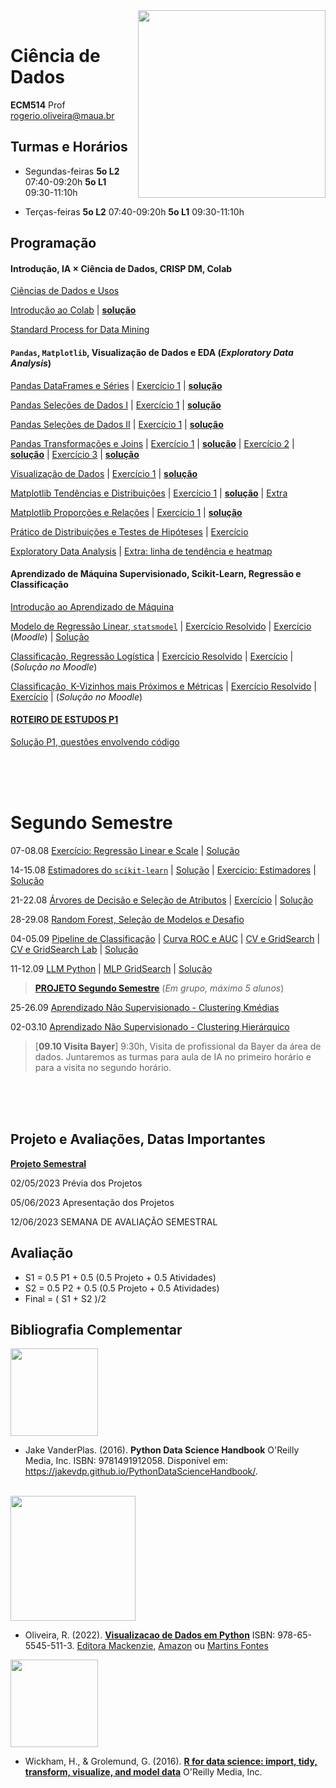 <img src="https://maua.br/images/selo-60-anos-maua.svg" width=300, align="right">
<br>

# Ciência de Dados
**ECM514** Prof rogerio.oliveira@maua.br

## Turmas e Horários

* Segundas-feiras **5o L2** 07:40-09:20h **5o L1** 09:30-11:10h

* Terças-feiras **5o L2** 07:40-09:20h **5o L1** 09:30-11:10h

## Programação

#### Introdução, IA $\times$ Ciência de Dados, CRISP DM, Colab

[Ciências de Dados e Usos](https://colab.research.google.com/github/Rogerio-mack/IMT_Ciencia_de_Dados/blob/main/Ciencias_de_Dados_e_Usos.ipynb)

[Introdução ao Colab](https://colab.research.google.com/github/Rogerio-mack/IMT_Ciencia_de_Dados/blob/main/Introducao_ao_Colab.ipynb) 
| [**solução**](https://colab.research.google.com/github/Rogerio-mack/IMT_Ciencia_de_Dados/blob/main/Introducao_ao_Colab_solucao.ipynb)

[Standard Process for Data Mining](https://colab.research.google.com/github/Rogerio-mack/IMT_Ciencia_de_Dados/blob/main/Standard_Process_for_Data_Mining.ipynb)
	
#### `Pandas`, `Matplotlib`, Visualização de Dados e EDA (*Exploratory Data Analysis*)

[Pandas DataFrames e Séries](https://colab.research.google.com/github/Rogerio-mack/IMT_Ciencia_de_Dados/blob/main/IMT_Pandas_I.ipynb) 
| [Exercício 1](https://colab.research.google.com/github/Rogerio-mack/IMT_Ciencia_de_Dados/blob/main/IMT_Pandas_ex_arquivos.ipynb)
| [**solução**](https://colab.research.google.com/github/Rogerio-mack/IMT_Ciencia_de_Dados/blob/main/IMT_Pandas_ex_arquivos_solucao.ipynb)

[Pandas Seleções de Dados I](https://colab.research.google.com/github/Rogerio-mack/IMT_Ciencia_de_Dados/blob/main/IMT_Pandas_I.ipynb)
| [Exercício 1](https://colab.research.google.com/github/Rogerio-mack/IMT_Ciencia_de_Dados/blob/main/IMT_Pandas_ex_0.ipynb)
| [**solução**](https://colab.research.google.com/github/Rogerio-mack/IMT_Ciencia_de_Dados/blob/main/IMT_Pandas_ex_0_solucao.ipynb)

[Pandas Seleções de Dados II](https://colab.research.google.com/github/Rogerio-mack/IMT_Ciencia_de_Dados/blob/main/IMT_Pandas_I.ipynb)
| [Exercício 1](https://colab.research.google.com/github/Rogerio-mack/IMT_Ciencia_de_Dados/blob/main/IMT_Pandas_ex_1.ipynb)
| [**solução**](https://colab.research.google.com/github/Rogerio-mack/IMT_Ciencia_de_Dados/blob/main/IMT_Pandas_ex_1_solucao.ipynb)

[Pandas Transformações e Joins](https://colab.research.google.com/github/Rogerio-mack/IMT_Ciencia_de_Dados/blob/main/IMT_Pandas_I.ipynb)
| [Exercício 1](https://colab.research.google.com/github/Rogerio-mack/IMT_Ciencia_de_Dados/blob/main/IMT_ex_combine_reshape_yahoo.ipynb)
| [**solução**](https://colab.research.google.com/github/Rogerio-mack/IMT_Ciencia_de_Dados/blob/main/IMT_ex_combine_reshape_yahoo_solucao.ipynb)
| [Exercício 2](https://colab.research.google.com/github/Rogerio-mack/IMT_Ciencia_de_Dados/blob/main/IMT_ex_merge_join_gapminder.ipynb)
| [**solução**](https://colab.research.google.com/github/Rogerio-mack/IMT_Ciencia_de_Dados/blob/main/IMT_ex_merge_join_gapminder_solucao.ipynb)
| [Exercício 3](https://colab.research.google.com/github/Rogerio-mack/IMT_Ciencia_de_Dados/blob/main/IMT_ex_groupby.ipynb)
| [**solução**](https://colab.research.google.com/github/Rogerio-mack/IMT_Ciencia_de_Dados/blob/main/IMT_ex_groupby_solucao.ipynb)

[Visualização de Dados](https://meusite.mackenzie.br/rogerio/MyBook/_build/html/intro.html)
| [Exercício 1](https://colab.research.google.com/github/Rogerio-mack/IMT_Ciencia_de_Dados/blob/main/IMT_ex_matplotlib1.ipynb)
| [**solução**](https://colab.research.google.com/github/Rogerio-mack/IMT_Ciencia_de_Dados/blob/main/IMT_ex_matplotlib1_solucao.ipynb)

[Matplotlib Tendências e Distribuições](https://meusite.mackenzie.br/rogerio/MyBook/_build/html/c3_parte_1.html)
| [Exercício 1](https://colab.research.google.com/github/Rogerio-mack/IMT_Ciencia_de_Dados/blob/main/IMT_ex_matplotlib2.ipynb)
| [**solução**](https://colab.research.google.com/github/Rogerio-mack/IMT_Ciencia_de_Dados/blob/main/IMT_ex_matplotlib2_solucao.ipynb) 
| [Extra](https://colab.research.google.com/github/Rogerio-mack/IMT_Ciencia_de_Dados/blob/main/Smooth_curves.ipynb) 

[Matplotlib Proporções e Relações](https://meusite.mackenzie.br/rogerio/MyBook/_build/html/c5_parte_1.html)
| [Exercício 1](https://colab.research.google.com/github/Rogerio-mack/IMT_Ciencia_de_Dados/blob/main/IMT_ex_distribution.ipynb)
| [**solução**](https://colab.research.google.com/github/Rogerio-mack/IMT_Ciencia_de_Dados/blob/main/IMT_ex_distribution_solucao.ipynb) 

[Prático de Distribuições e Testes de Hipóteses](https://colab.research.google.com/github/Rogerio-mack/IMT_Ciencia_de_Dados/blob/main/Practical_Distributions_HTests.ipynb) | [Exercício](https://colab.research.google.com/github/Rogerio-mack/IMT_Ciencia_de_Dados/blob/main/IMT_ex_hipoteses.ipynb)

[Exploratory Data Analysis](https://colab.research.google.com/github/Rogerio-mack/IMT_Ciencia_de_Dados/blob/main/IMT_EDA.ipynb) | [Extra: linha de tendência e heatmap](https://colab.research.google.com/github/Rogerio-mack/IMT_Ciencia_de_Dados/blob/main/IMT_heatmap_.ipynb)


#### Aprendizado de Máquina Supervisionado, Scikit-Learn, Regressão e Classificação

[Introdução ao Aprendizado de Máquina](https://colab.research.google.com/github/Rogerio-mack/IMT_Ciencia_de_Dados/blob/main/IMT_ML_introducao.ipynb)

[Modelo de Regressão Linear, `statsmodel`](https://colab.research.google.com/github/Rogerio-mack/IMT_Ciencia_de_Dados/blob/main/IMT_ML_Regressao.ipynb) | 
[Exercício Resolvido](https://colab.research.google.com/github/Rogerio-mack/IMT_Ciencia_de_Dados/blob/main/IMT_Lab_Regressao.ipynb) |
[Exercício](https://colab.research.google.com/github/Rogerio-mack/IMT_Ciencia_de_Dados/blob/main/IMT_Regressao_ex.ipynb) (*Moodle*) |
[Solução](https://colab.research.google.com/github/Rogerio-mack/IMT_Ciencia_de_Dados/blob/main/IMT_Regressao_ex_solucao.ipynb)  

[Classificação, Regressão Logística](https://colab.research.google.com/github/Rogerio-mack/IMT_Ciencia_de_Dados/blob/main/IMT_RegressaoLogistica.ipynb) | 
[Exercício Resolvido](https://colab.research.google.com/github/Rogerio-mack/IMT_Ciencia_de_Dados/blob/main/IMT_Lab_Logistica_Resolvido.ipynb) |
[Exercício](https://colab.research.google.com/github/Rogerio-mack/IMT_Ciencia_de_Dados/blob/main/IMT_Logistica_ex.ipynb) | (*Solução no Moodle*)

[Classificação, K-Vizinhos mais Próximos e Métricas](https://colab.research.google.com/github/Rogerio-mack/IMT_Ciencia_de_Dados/blob/main/IMT_Knn_Metricas.ipynb) |
[Exercício Resolvido](https://colab.research.google.com/github/Rogerio-mack/IMT_Ciencia_de_Dados/blob/main/IMT_Lab_Knn_Metricas_Resolvido.ipynb) |
[Exercício](https://colab.research.google.com/github/Rogerio-mack/IMT_Ciencia_de_Dados/blob/main/IMT_Metricas_ex.ipynb) | (*Solução no Moodle*)

#### [ROTEIRO DE ESTUDOS P1](https://github.com/Rogerio-mack/IMT_Ciencia_de_Dados/blob/main/Roteiro_de_Estudos_P1.md)  

[Solução P1, questões envolvendo código](https://colab.research.google.com/github/Rogerio-mack/IMT_Ciencia_de_Dados/blob/main/P1_solucao.ipynb)

<br>
<br>
<br>

# Segundo Semestre

07-08.08 [Exercício: Regressão Linear e Scale](https://colab.research.google.com/github/Rogerio-mack/IMT_Ciencia_de_Dados/blob/main/IMT_regressao_scale.ipynb) 
| [Solução](https://colab.research.google.com/github/Rogerio-mack/IMT_Ciencia_de_Dados/blob/main/IMT_regressao_scale_solucao.ipynb)

14-15.08 [Estimadores do `scikit-learn`](https://colab.research.google.com/github/Rogerio-mack/IMT_Ciencia_de_Dados/blob/main/IMT_estimadores_scikit_learn.ipynb)
| [Solução](https://colab.research.google.com/github/Rogerio-mack/IMT_Ciencia_de_Dados/blob/main/IMT_estimadores_scikit_learn_solucao.ipynb) 
| [Exercício: Estimadores](https://colab.research.google.com/github/Rogerio-mack/IMT_Ciencia_de_Dados/blob/main/IMT_estimadores_scikit_learn2.ipynb)
| [Solução](https://colab.research.google.com/github/Rogerio-mack/IMT_Ciencia_de_Dados/blob/main/IMT_estimadores_scikit_learn2_solucao.ipynb)

21-22.08 [Árvores de Decisão e Seleção de Atributos](https://colab.research.google.com/github/Rogerio-mack/IMT_Ciencia_de_Dados/blob/main/IMT_Arvores_de_Decisao_e_Mutual_Info.ipynb)
| [Exercício](https://colab.research.google.com/github/Rogerio-mack/IMT_Ciencia_de_Dados/blob/main/IMT_Lab_DecisionTree_KBest.ipynb)
| [Solução](https://colab.research.google.com/github/Rogerio-mack/IMT_Ciencia_de_Dados/blob/main/IMT_Lab_DecisionTree_KBest_solucao.ipynb)

28-29.08 [Random Forest, Seleção de Modelos e Desafio](https://colab.research.google.com/github/Rogerio-mack/IMT_Ciencia_de_Dados/blob/main/IMT_RForest_SelModels_Desafio.ipynb)

04-05.09 [Pipeline de Classificação](https://colab.research.google.com/github/Rogerio-mack/IMT_Ciencia_de_Dados/blob/main/IMT_Pipeline_Classificacao.ipynb)
| [Curva ROC e AUC](https://colab.research.google.com/github/Rogerio-mack/IMT_Ciencia_de_Dados/blob/main/IMT_ROC.ipynb)
| [CV e GridSearch](https://colab.research.google.com/github/Rogerio-mack/IMT_Ciencia_de_Dados/blob/main/IMT_CV_GridSearch.ipynb)
| [CV e GridSearch Lab](https://colab.research.google.com/github/Rogerio-mack/IMT_Ciencia_de_Dados/blob/main/IMT_CV_GridSearch_Lab.ipynb)
| [Solução](https://colab.research.google.com/github/Rogerio-mack/IMT_Ciencia_de_Dados/blob/main/IMT_CV_GridSearch_Lab_solucao.ipynb)

11-12.09 [LLM Python](https://colab.research.google.com/github/Rogerio-mack/IMT_Ciencia_de_Dados/blob/main/LLM_Python.ipynb)
| [MLP GridSearch](https://colab.research.google.com/github/Rogerio-mack/IMT_Ciencia_de_Dados/blob/main/IMT_MLP_GRID_Lab.ipynb)
| [Solução](https://colab.research.google.com/github/Rogerio-mack/IMT_Ciencia_de_Dados/blob/main/IMT_MLP_GRID_Lab_solucao.ipynb)

> [**PROJETO Segundo Semestre**](https://colab.research.google.com/github/Rogerio-mack/IMT_Ciencia_de_Dados/blob/main/Projeto_2.ipynb) (*Em grupo, máximo 5 alunos*)

25-26.09 [Aprendizado Não Supervisionado - Clustering Kmédias](https://colab.research.google.com/github/Rogerio-mack/IMT_Ciencia_de_Dados/blob/main/IMT_Clustering.ipynb)

02-03.10 [Aprendizado Não Supervisionado - Clustering Hierárquico](https://colab.research.google.com/github/Rogerio-mack/IMT_Ciencia_de_Dados/blob/main/IMT_TBD.ipynb)

> [**09.10 Visita Bayer**] 9:30h, Visita de profissional da Bayer da área de dados. Juntaremos as turmas para aula de IA no primeiro horário e para a visita no segundo horário. 

<br>
<br>
<br>

## Projeto e Avaliações, Datas Importantes

[**Projeto Semestral**](https://github.com/Rogerio-mack/IMT_Ciencia_de_Dados/blob/main/IMT_Projeto_I.ipynb)

02/05/2023 Prévia dos Projetos

05/06/2023 Apresentação dos Projetos 

12/06/2023 SEMANA DE AVALIAÇÃO SEMESTRAL

## Avaliação

* S1 = 0.5 P1 + 0.5 (0.5 Projeto + 0.5 Atividades)
* S2 = 0.5 P2 + 0.5 (0.5 Projeto + 0.5 Atividades)
* Final = ( S1 + S2 )/2
			
## Bibliografia Complementar

<img src="https://jakevdp.github.io/PythonDataScienceHandbook/figures/PDSH-cover.png" width="140"/>

* Jake VanderPlas. (2016). **Python Data Science Handbook**  O'Reilly Media, Inc.  ISBN: 9781491912058. Disponível em: https://jakevdp.github.io/PythonDataScienceHandbook/. 

<br>

<img src="https://github.com/Rogerio-mack/Visualizacao-de-Dados-em-Python/raw/main/figuras/capas/1.png" width="200"/>

* Oliveira, R. (2022). [**Visualizacao de Dados em Python**](https://github.com/Rogerio-mack/Visualizacao-de-Dados-em-Python) ISBN: 978-65-5545-511-3. [Editora Mackenzie](https://www.mackenzie.br/editora/livro/n/a/i/visualizacao-de-dados-com-python), [Amazon](https://www.amazon.com.br/VISUALIZA%C3%87%C3%83O-DADOS-PYTHON-ROGERIO-OLIVEIRA/dp/655545511X) ou [Martins Fontes](https://www.martinsfontespaulista.com.br/visualizacao-de-dados-com-python-997336/p)

<img src="https://d33wubrfki0l68.cloudfront.net/b88ef926a004b0fce72b2526b0b5c4413666a4cb/24a30/cover.png" width="140"/>

* Wickham, H., & Grolemund, G. (2016). [**R for data science: import, tidy, transform, visualize, and model data**](https://r4ds.had.co.nz/index.html) O'Reilly Media, Inc.

